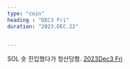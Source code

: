 ```yaml
---
type: "coin"
heading : "DEC3 Fri"
duration: "2023.DEC.22"


---
```

 


SOL 숏 진입했다가 청산당함. 
[2023Dec3 Fri](/todo/images/Document2023DEC3-Fri.pdf)



